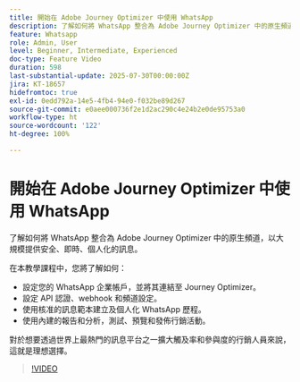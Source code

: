 ```yaml
---
title: 開始在 Adobe Journey Optimizer 中使用 WhatsApp
description: 了解如何將 WhatsApp 整合為 Adobe Journey Optimizer 中的原生頻道，以大規模提供安全、即時、個人化的訊息。
feature: Whatsapp
role: Admin, User
level: Beginner, Intermediate, Experienced
doc-type: Feature Video
duration: 598
last-substantial-update: 2025-07-30T00:00:00Z
jira: KT-18657
hidefromtoc: true
exl-id: 0edd792a-14e5-4fb4-94e0-f032be89d267
source-git-commit: e0aee000736f2e1d2ac290c4e24b2e0de95753a0
workflow-type: ht
source-wordcount: '122'
ht-degree: 100%

---
```


# 開始在 Adobe Journey Optimizer 中使用 WhatsApp

了解如何將 WhatsApp 整合為 Adobe Journey Optimizer 中的原生頻道，以大規模提供安全、即時、個人化的訊息。

在本教學課程中，您將了解如何：

* 設定您的 WhatsApp 企業帳戶，並將其連結至 Journey Optimizer。
* 設定 API 認證、webhook 和頻道設定。
* 使用核准的訊息範本建立及個人化 WhatsApp 歷程。
* 使用內建的報告和分析，測試、預覽和發佈行銷活動。

對於想要透過世界上最熱門的訊息平台之一擴大觸及率和參與度的行銷人員來說，這就是理想選擇。

>[!VIDEO](https://video.tv.adobe.com/v/3470255/?learn=on&enablevpops&captions=chi_hant)

